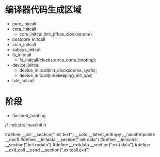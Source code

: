 
# 编译器代码生成区域

- pure_initcall
- core_initcall
  - core_initcall(init_jiffies_clocksource)
- postcore_initcall
- arch_initcall
- subsys_initcall
- fs_initcall
  - fs_initcall(clocksource_done_booting);
- device_initcall
  - device_initcall(init_clocksource_sysfs);
  - device_initcall(timekeeping_init_ops)
- late_initcall



# 阶段

- finished_booting


// include/linux/init.h

#define __init		__section(".init.text") __cold  __latent_entropy __noinitretpoline __nocfi
#define __initdata	__section(".init.data")
#define __initconst	__section(".init.rodata")
#define __exitdata	__section(".exit.data")
#define __exit_call	__used __section(".exitcall.exit")
